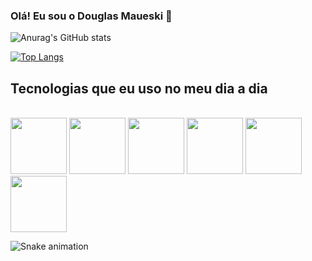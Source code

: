 ### Olá! Eu sou o Douglas Maueski 👋

![Anurag's GitHub stats](https://github-readme-stats.vercel.app/api?username=anuraghazra&count_private=true)


[![Top Langs](https://github-readme-stats.vercel.app/api/top-langs/?username=anuraghazra&layout=compact)](https://github.com/anuraghazra/github-readme-stats)

## Tecnologias que eu uso no meu dia a dia
<div style="display: inline_block"><br/>
  <img height="90cm" src="https://cdn.jsdelivr.net/gh/devicons/devicon/icons/html5/html5-original-wordmark.svg" />
  <img height="90cm" src="https://cdn.jsdelivr.net/gh/devicons/devicon/icons/css3/css3-original-wordmark.svg" />
  <img height="90cm" src="https://cdn.jsdelivr.net/gh/devicons/devicon/icons/javascript/javascript-original.svg" />
  <img height="90cm" src="https://cdn.jsdelivr.net/gh/devicons/devicon/icons/typescript/typescript-original.svg" />
  <img height="90cm" src="https://cdn.jsdelivr.net/gh/devicons/devicon/icons/nodejs/nodejs-original-wordmark.svg" />
  <img height="90cm" src="https://cdn.jsdelivr.net/gh/devicons/devicon/icons/react/react-original.svg" />        
  
  ![Snake animation](https://github.com/jrxr/jrxr/blob/output/github-contribution-grid-snake.svg)
</div> 


